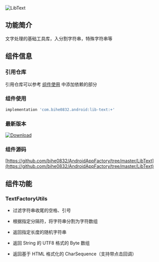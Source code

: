 ![LibText](https://img.shields.io/badge/AndroidAppFactory-LibText-brightgreen)
## 功能简介

文字处理的基础工具库，入分割字符串，特殊字符串等

## 组件信息

### 引用仓库

引用仓库可以参考 [组件使用](./../start.md) 中添加依赖的部分

### 组件使用

```groovy
implementation 'com.bihe0832.android:lib-text:+'
```

### 最新版本

[ ![Download](https://api.bintray.com/packages/bihe0832/android/lib-text/images/download.svg) ](https://bintray.com/bihe0832/android/lib-text/_latestVersion)


### 组件源码

[https://github.com/bihe0832/AndroidAppFactory/tree/master/LibText](https://github.com/bihe0832/AndroidAppFactory/tree/master/LibText)

## 组件功能

### TextFactoryUtils

- 过滤字符串收尾的空格、引号

- 根据指定分隔符，将字符串分割为字符数组

- 返回指定长度的随机字符串

- 返回 String 的 UTF8 格式的 Byte 数组

- 返回基于 HTML 格式化的 CharSequence（支持带点击回调）